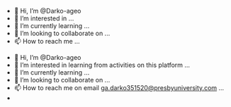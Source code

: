 - 👋 Hi, I’m @Darko-ageo
- 👀 I’m interested in ...
- 🌱 I’m currently learning ...
- 💞️ I’m looking to collaborate on ...
- 📫 How to reach me ...

<!---
Darko-ageo/Darko-ageo is a ✨ special ✨ repository because its `README.md` (this file) appears on your GitHub profile.
You can click the Preview link to take a look at your changes.
--->
- 👋 Hi, I’m @Darko-ageo
- 👀 I’m interested in learning from  activities on this platform ...
- 🌱 I’m currently learning ...
- 💞️ I’m looking to collaborate on ...
- 📫 How to reach me on email ga.darko351520@presbyuniversity.com ...
- 
